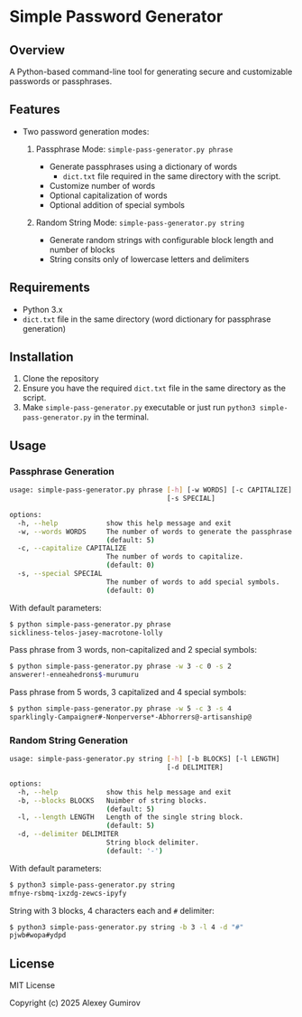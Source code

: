 # Simple Password Generator

## Overview

A Python-based command-line tool for generating secure and customizable passwords or passphrases.

## Features

- Two password generation modes:
  1. Passphrase Mode: `simple-pass-generator.py phrase`
     - Generate passphrases using a dictionary of words
        - `dict.txt` file required in the same directory with the script.
     - Customize number of words
     - Optional capitalization of words
     - Optional addition of special symbols

  2. Random String Mode: `simple-pass-generator.py string`
     - Generate random strings with configurable block length and number of blocks
     - String consits only of lowercase letters and delimiters

## Requirements

- Python 3.x
- `dict.txt` file in the same directory (word dictionary for passphrase generation)

## Installation

1. Clone the repository
2. Ensure you have the required `dict.txt` file in the same directory as the script.
3. Make `simple-pass-generator.py` executable or just run `python3 simple-pass-generator.py` in the terminal.

## Usage

### Passphrase Generation

```bash
usage: simple-pass-generator.py phrase [-h] [-w WORDS] [-c CAPITALIZE]
                                       [-s SPECIAL]

options:
  -h, --help            show this help message and exit
  -w, --words WORDS     The number of words to generate the passphrase.
                        (default: 5)
  -c, --capitalize CAPITALIZE
                        The number of words to capitalize.
                        (default: 0)
  -s, --special SPECIAL
                        The number of words to add special symbols.
                        (default: 0)
```

With default parameters:

```bash
$ python simple-pass-generator.py phrase
sickliness-telos-jasey-macrotone-lolly
```

Pass phrase from 3 words, non-capitalized and 2 special symbols:

```bash
$ python simple-pass-generator.py phrase -w 3 -c 0 -s 2
answerer!-enneahedrons$-murumuru
```

Pass phrase from 5 words, 3 capitalized and 4 special symbols:
```bash
$ python simple-pass-generator.py phrase -w 5 -c 3 -s 4
sparklingly-Campaigner#-Nonperverse*-Abhorrers@-artisanship@
```

### Random String Generation

```bash
usage: simple-pass-generator.py string [-h] [-b BLOCKS] [-l LENGTH]
                                       [-d DELIMITER]

options:
  -h, --help            show this help message and exit
  -b, --blocks BLOCKS   Nuimber of string blocks.
                        (default: 5)
  -l, --length LENGTH   Length of the single string block.
                        (default: 5)
  -d, --delimiter DELIMITER
                        String block delimiter.
                        (default: '-')
```

With default parameters:

```bash
$ python3 simple-pass-generator.py string
mfnye-rsbmq-ixzdg-zewcs-ipyfy
```

String with 3 blocks, 4 characters each and `#` delimiter:

```bash
$ python3 simple-pass-generator.py string -b 3 -l 4 -d "#"
pjwb#wopa#ydpd
```

## License

MIT License

Copyright (c) 2025 Alexey Gumirov

